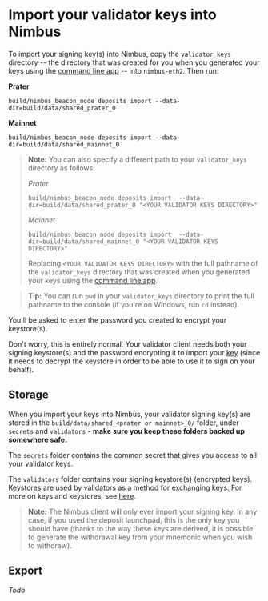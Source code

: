 # Import your validator keys into Nimbus

To import your signing key(s) into Nimbus, copy the `validator_keys` directory -- the directory that was created for you when you generated your keys using the [command line app](https://github.com/ethereum/eth2.0-deposit-cli) -- into `nimbus-eth2`. Then run:

**Prater**
```
build/nimbus_beacon_node deposits import --data-dir=build/data/shared_prater_0
```

**Mainnet**
```
build/nimbus_beacon_node deposits import --data-dir=build/data/shared_mainnet_0
```

>**Note:** You can also specify a different path to your `validator_keys` directory as follows:
>
>*Prater*
>```
>build/nimbus_beacon_node deposits import  --data-dir=build/data/shared_prater_0 "<YOUR VALIDATOR KEYS DIRECTORY>"
> ```
> 
> *Mainnet*
> ```
>build/nimbus_beacon_node deposits import  --data-dir=build/data/shared_mainnet_0 "<YOUR VALIDATOR KEYS DIRECTORY>"
>```
> 
> Replacing `<YOUR VALIDATOR KEYS DIRECTORY>` with the full pathname of the `validator_keys` directory that was created when you generated your keys using the [command line app](https://github.com/ethereum/eth2.0-deposit-cli/releases/).
 
 > **Tip:** You can run `pwd` in your `validator_keys` directory to print the full pathname to the console (if you're on Windows, run `cd` instead).
 
 
 You'll be asked to enter the password you created to encrypt your keystore(s).
 
 Don't worry, this is entirely normal. Your validator client needs both your signing keystore(s) and the password encrypting it to import your [key](https://blog.ethereum.org/2020/05/21/keys/) (since it needs to decrypt the keystore in order to be able to use it to sign on your behalf).

## Storage 

When you import your keys into Nimbus, your validator signing key(s) are stored in the `build/data/shared_<prater or mainnet>_0/` folder, under `secrets` and `validators` - **make sure you keep these folders backed up somewhere safe.**
 
 The `secrets` folder contains the common secret that gives you access to all your validator keys.
 
 The `validators` folder contains your signing keystore(s) (encrypted keys). Keystores are used by validators as a method for exchanging keys. For more on keys and keystores, see [here](https://blog.ethereum.org/2020/05/21/keys/).
 
 >**Note:** The Nimbus client will only ever import your signing key. In any case, if you used the deposit launchpad, this is the only key you should have (thanks to the way these keys are derived, it is possible to generate the withdrawal key from your mnemonic when you wish to withdraw).
  
## Export

*Todo*
